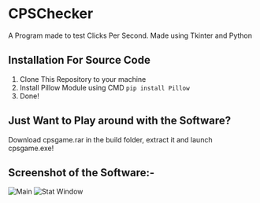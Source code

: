 # CPSChecker
A Program made to test Clicks Per Second. Made using Tkinter and Python

## Installation For Source Code
1. Clone This Repository to your machine
2. Install Pillow Module using CMD
```pip install Pillow```
3. Done!

## Just Want to Play around with the Software?
Download cpsgame.rar in the build folder, extract it and launch cpsgame.exe!

## Screenshot of the Software:-
![Main](images/1.png)
![Stat Window](images/2.png)
